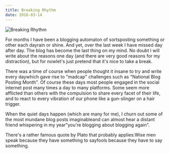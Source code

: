 ```yaml
---
title: Breaking Rhythm
date: 2016-03-14
---
```


![Breaking Rhythm](https://source.unsplash.com/-m88z7ily-w/1600x900)

For months I have been a blogging automaton of sortsposting something or other each dayrain or shine. And yet, over the last week I have missed day after day. The blog has become the last thing on my mind. No doubt I will write about the reasons one day (and there are very good reasons for my distraction), but for nowlet's just pretend that it's nice to take a break.

There was a time of course when people thought it insane to try and write every daywhich gave rise to "madcap" challenges such as "National Blog Posting Month". Of course these days most people engaged in the social internet post many times a day to many platforms. Some seem more afflicted than others with the compulsion to share every facet of their life, and to react to every vibration of our phone like a gun-slinger on a hair trigger.

When the quiet days happen (which are many for me), I churn out some of the most mundane blog posts imaginableand can almost hear a distant friend whispering in my year"you're blogging about blogging again".

There's a rather famous quote by Plato that probably applies:Wise men speak because they have something to sayfools because they have to say something.
